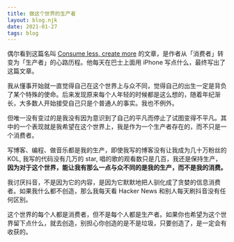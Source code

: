 ```yaml
---
title: 做这个世界的生产者
layout: blog.njk
date: 2021-01-27
tags: blog
---
```


偶尔看到这篇名叫 [Consume less, create more](https://tjcx.me/p/consume-less-create-more) 的文章，是作者从「消费者」转变为「生产者」的心路历程。他每天在巴士上面用 iPhone 写点什么，最终写出了这篇文章。

我从懂事开始就一直觉得自己在这个世界上与众不同，觉得自己的出生一定是背负了某个特殊的使命。后来发现原来每个人年轻的时候都是这么想的，随着年纪渐长，大多数人开始接受自己只是个普通人的事实。我也不例外。

但唯一没有变过的是我没有因为意识到了自己的平凡而停止了试图变得不平凡。其中的一个表现就是我希望在这个世界上，我是作为一个生产者存在的，而不只是一个消费者。

写博客、编程、做音乐都是我的生产，即使我写的博客没有让我成为几十万粉丝的 KOL, 我写的代码没有几万的 star, 唱的歌的观看数只是几百，我还是保持生产，**因为对于这个世界，能让我有那么一点与众不同的是我的生产，而不是我的消费。**

我讨厌抖音，不是因为它的内容，是因为它默默地把人驯化成了贪婪的信息消费者。如果我什么都不创造，那么我每天看 Hacker News 和别人每天刷抖音没有任何区别。

这个世界的每个人都是消费者，但不是每个人都是生产者。如果你也希望为这个世界留下点什么，就去创造，别担心你创造的是不是垃圾，只要创造了，是一定会有收获的。